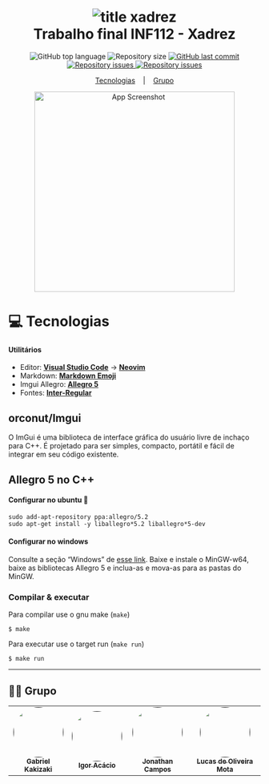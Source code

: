 <h1 align="center">
    <img alt="title xadrez" src="https://cdn.megajogos.com.br/images/premium/game-logo/chess-m_pt_BR.png" />
    <br>
    Trabalho final INF112 - Xadrez
</h1>

<p align="center">
  <img alt="GitHub top language" src="https://img.shields.io/github/languages/top/INF112-Programacao2/20222-team-2">

  <img alt="Repository size" src="https://img.shields.io/github/repo-size/INF112-Programacao2/20222-team-2">

  <a href="https://github.com/lukemorales/bancointer/commits/master">
    <img alt="GitHub last commit" src="https://img.shields.io/github/last-commit/INF112-Programacao2/20222-team-2">
  </a>

  <a href="https://github.com/INF112-Programacao2/20222-team-2/issues">
    <img alt="Repository issues" src="https://img.shields.io/github/issues-closed/INF112-Programacao2/20222-team-2">
  </a>

  <a href="https://github.com/INF112-Programacao2/20222-team-2/issues">
    <img alt="Repository issues" src="https://img.shields.io/github/issues/INF112-Programacao2/20222-team-2">
  </a>
</p>

<p align="center">
  <a href="#Tecnologias">Tecnologias</a>
  &nbsp;&nbsp;&nbsp;|&nbsp;&nbsp;&nbsp;
  <a href="#Grupo">Grupo</a>
</p>

<p align="center">
  <img alt="App Screenshot" src="./assets/readme_1.gif" width="400" height="400">
</p>

<p id="Tecnologias"></p>

# :computer: Tecnologias

#### **Utilitários**

-   Editor:  **[Visual Studio Code](https://code.visualstudio.com/)** → **[Neovim](https://neovim.io/)**
-   Markdown:  **[Markdown Emoji](https://gist.github.com/rxaviers/7360908)**
-   Imgui Allegro:  **[Allegro 5](https://liballeg.org/)**
-   Fontes:  **[Inter-Regular](https://fonts.google.com/specimen/Inter)**

## orconut/Imgui
O ImGui é uma biblioteca de interface gráfica do usuário livre de inchaço para C++. É projetado para ser simples, compacto, portátil e fácil de integrar em seu código existente.
## Allegro 5 no C++

#### Configurar no ubuntu :penguin:
```
sudo add-apt-repository ppa:allegro/5.2
sudo apt-get install -y liballegro*5.2 liballegro*5-dev
```

#### Configurar no windows
Consulte a seção “Windows” de [esse link](https://github.com/liballeg/allegro_wiki/wiki/Quickstart).
Baixe e instale o MinGW-w64, baixe as bibliotecas Allegro 5 e inclua-as e mova-as para as pastas do MinGW.

### Compilar & executar
Para compilar use o gnu make (`make`)
```
$ make
```

Para executar use o target run (`make run`)
```
$ make run
```

-----------
<p id="Grupo"></p>

## 👨‍💻 Grupo

<table>
  <tr>
    <td align="center"><a href=""><img style="border-radius: 50%;" src="https://avatars.githubusercontent.com/u/36053545?v=4" width="100px;" alt=""/><br /><sub><b>Gabriel Kakizaki</b></sub></a><br /><a href="" title="Gabriel Kakizaki"></a></td>
    <td align="center"><a href=""><img style="border-radius: 50%;" src="https://avatars.githubusercontent.com/u/113126873?v=4" width="100px;" alt=""/><br /><sub><b>Igor Acácio</b></sub></a><br /><a href="" title="Igor Acácio"></a></td>
    <td align="center"><a href=""><img style="border-radius: 50%;" src="https://avatars.githubusercontent.com/u/113953437?v=4" width="100px;" alt=""/><br /><sub><b>
Jonathan Campos</b></sub></a><br /><a href="" title="Jonathan Campos"></a></td>
    <td align="center"><a href=""><img style="border-radius: 50%;" src="https://avatars.githubusercontent.com/u/46237033?v=4" width="100px;" alt=""/><br /><sub><b>Lucas de Oliveira Mota</b></sub></a><br /><a href="" title="Lucas de Oliveira Mota"></a></td>    
  </tr>
</table>
